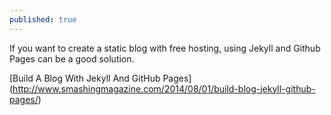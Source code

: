 ```yaml
---
published: true
---
```


If you want to create a static blog with free hosting, using Jekyll and Github Pages can be a good solution. 

[Build A Blog With Jekyll And GitHub Pages] (http://www.smashingmagazine.com/2014/08/01/build-blog-jekyll-github-pages/)